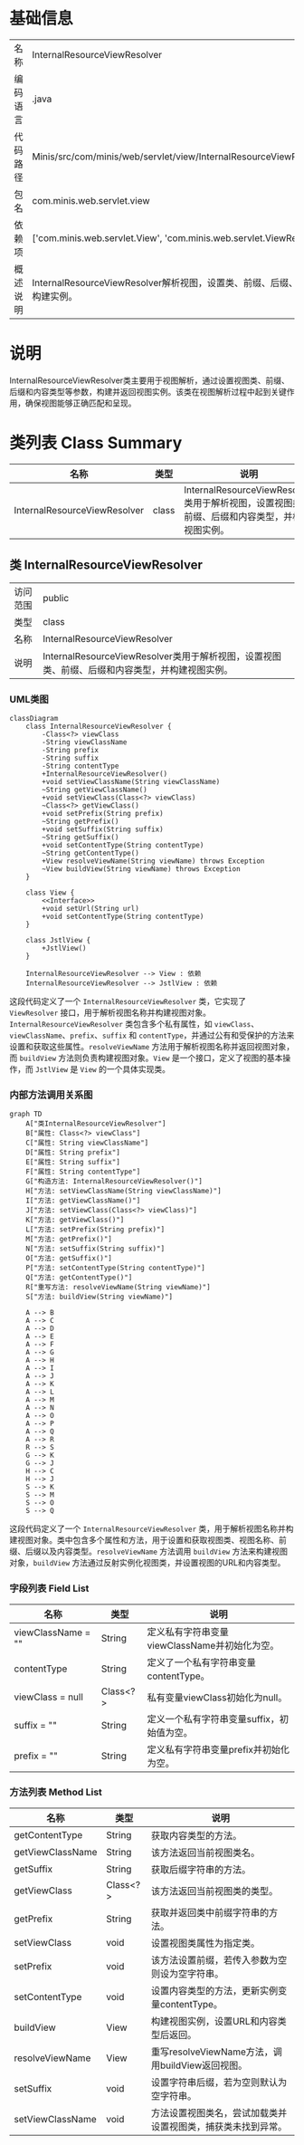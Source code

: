 # 基础信息

|      |      |
|------|------|
| 名称 | InternalResourceViewResolver |
| 编码语言 | .java |
| 代码路径 | Minis/src/com/minis/web/servlet/view/InternalResourceViewResolver.java |
| 包名 | com.minis.web.servlet.view |
| 依赖项 | ['com.minis.web.servlet.View', 'com.minis.web.servlet.ViewResolver'] |
| 概述说明 | InternalResourceViewResolver解析视图，设置类、前缀、后缀、内容类型并构建实例。 |

# 说明

InternalResourceViewResolver类主要用于视图解析，通过设置视图类、前缀、后缀和内容类型等参数，构建并返回视图实例。该类在视图解析过程中起到关键作用，确保视图能够正确匹配和呈现。

# 类列表 Class Summary

| 名称   | 类型  | 说明 |
|-------|------|-------------|
| InternalResourceViewResolver | class | InternalResourceViewResolver类用于解析视图，设置视图类、前缀、后缀和内容类型，并构建视图实例。 |



## 类 InternalResourceViewResolver

|      |      |
|------|------|
| 访问范围 | public |
| 类型 | class |
| 名称 | InternalResourceViewResolver |
| 说明 | InternalResourceViewResolver类用于解析视图，设置视图类、前缀、后缀和内容类型，并构建视图实例。 |


### UML类图

```mermaid
classDiagram
    class InternalResourceViewResolver {
        -Class<?> viewClass
        -String viewClassName
        -String prefix
        -String suffix
        -String contentType
        +InternalResourceViewResolver()
        +void setViewClassName(String viewClassName)
        ~String getViewClassName()
        +void setViewClass(Class<?> viewClass)
        ~Class<?> getViewClass()
        +void setPrefix(String prefix)
        ~String getPrefix()
        +void setSuffix(String suffix)
        ~String getSuffix()
        +void setContentType(String contentType)
        ~String getContentType()
        +View resolveViewName(String viewName) throws Exception
        ~View buildView(String viewName) throws Exception
    }

    class View {
        <<Interface>>
        +void setUrl(String url)
        +void setContentType(String contentType)
    }

    class JstlView {
        +JstlView()
    }

    InternalResourceViewResolver --> View : 依赖
    InternalResourceViewResolver --> JstlView : 依赖
```

这段代码定义了一个 `InternalResourceViewResolver` 类，它实现了 `ViewResolver` 接口，用于解析视图名称并构建视图对象。`InternalResourceViewResolver` 类包含多个私有属性，如 `viewClass`、`viewClassName`、`prefix`、`suffix` 和 `contentType`，并通过公有和受保护的方法来设置和获取这些属性。`resolveViewName` 方法用于解析视图名称并返回视图对象，而 `buildView` 方法则负责构建视图对象。`View` 是一个接口，定义了视图的基本操作，而 `JstlView` 是 `View` 的一个具体实现类。


### 内部方法调用关系图

```mermaid
graph TD
    A["类InternalResourceViewResolver"]
    B["属性: Class<?> viewClass"]
    C["属性: String viewClassName"]
    D["属性: String prefix"]
    E["属性: String suffix"]
    F["属性: String contentType"]
    G["构造方法: InternalResourceViewResolver()"]
    H["方法: setViewClassName(String viewClassName)"]
    I["方法: getViewClassName()"]
    J["方法: setViewClass(Class<?> viewClass)"]
    K["方法: getViewClass()"]
    L["方法: setPrefix(String prefix)"]
    M["方法: getPrefix()"]
    N["方法: setSuffix(String suffix)"]
    O["方法: getSuffix()"]
    P["方法: setContentType(String contentType)"]
    Q["方法: getContentType()"]
    R["重写方法: resolveViewName(String viewName)"]
    S["方法: buildView(String viewName)"]

    A --> B
    A --> C
    A --> D
    A --> E
    A --> F
    A --> G
    A --> H
    A --> I
    A --> J
    A --> K
    A --> L
    A --> M
    A --> N
    A --> O
    A --> P
    A --> Q
    A --> R
    R --> S
    G --> K
    G --> J
    H --> C
    H --> J
    S --> K
    S --> M
    S --> O
    S --> Q
```

这段代码定义了一个 `InternalResourceViewResolver` 类，用于解析视图名称并构建视图对象。类中包含多个属性和方法，用于设置和获取视图类、视图名称、前缀、后缀以及内容类型。`resolveViewName` 方法调用 `buildView` 方法来构建视图对象，`buildView` 方法通过反射实例化视图类，并设置视图的URL和内容类型。

### 字段列表 Field List

| 名称  | 类型  | 说明 |
|-------|-------|------|
| viewClassName = "" | String | 定义私有字符串变量viewClassName并初始化为空。 |
| contentType | String | 定义了一个私有字符串变量contentType。 |
| viewClass = null | Class<?> | 私有变量viewClass初始化为null。 |
| suffix = "" | String | 定义一个私有字符串变量suffix，初始值为空。 |
| prefix = "" | String | 定义私有字符串变量prefix并初始化为空。 |

### 方法列表 Method List

| 名称  | 类型  | 说明 |
|-------|-------|------|
| getContentType | String | 获取内容类型的方法。 |
| getViewClassName | String | 该方法返回当前视图类名。 |
| getSuffix | String | 获取后缀字符串的方法。 |
| getViewClass | Class<?> | 该方法返回当前视图类的类型。 |
| getPrefix | String | 获取并返回类中前缀字符串的方法。 |
| setViewClass | void | 设置视图类属性为指定类。 |
| setPrefix | void | 该方法设置前缀，若传入参数为空则设为空字符串。 |
| setContentType | void | 设置内容类型的方法，更新实例变量contentType。 |
| buildView | View | 构建视图实例，设置URL和内容类型后返回。 |
| resolveViewName | View | 重写resolveViewName方法，调用buildView返回视图。 |
| setSuffix | void | 设置字符串后缀，若为空则默认为空字符串。 |
| setViewClassName | void | 方法设置视图类名，尝试加载类并设置视图类，捕获类未找到异常。 |




